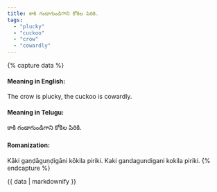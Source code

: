 ```yaml
---
title: కాకి గండాగుండిగాని కోకిల పిరికి.
tags:
  - "plucky"
  - "cuckoo"
  - "crow"
  - "cowardly"
---
```


{% capture data %}
#### Meaning in English:
The crow is plucky, the cuckoo is cowardly.

#### Meaning in Telugu:
కాకి గండాగుండిగాని కోకిల పిరికి.

#### Romanization:
Kāki gaṇḍāguṇḍigāni kōkila piriki.
Kaki gandagundigani kokila piriki.
{% endcapture %}

{{ data | markdownify }}

